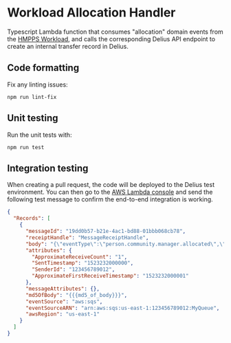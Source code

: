 # Workload Allocation Handler

Typescript Lambda function that consumes "allocation" domain events from the [HMPPS Workload](https://github.com/ministryofjustice/hmpps-workload), 
and calls the corresponding Delius API endpoint to create an internal transfer record in Delius.

## Code formatting
Fix any linting issues:
```shell
npm run lint-fix
```

## Unit testing
Run the unit tests with:
```shell
npm run test
```

## Integration testing
When creating a pull request, the code will be deployed to the Delius test environment. You can then go to the [AWS Lambda console](https://eu-west-2.console.aws.amazon.com/lambda/home?region=eu-west-2#/functions/delius-test-workload-allocation-handler?tab=testing) 
and send the following test message to confirm the end-to-end integration is working. 
```json
{
  "Records": [
    {
      "messageId": "19dd0b57-b21e-4ac1-bd88-01bbb068cb78",
      "receiptHandle": "MessageReceiptHandle",
      "body": "{\"eventType\":\"person.community.manager.allocated\",\"version\":1,\"description\":\"Person allocated event\",\"detailUrl\":\"https://hmpps-workload-dev.hmpps.service.justice.gov.uk/allocation/person/1\",\"occurredAt\":\"2022-05-23T12:00:00Z\",\"additionalInformation\":{\"allocationId\":\"1\"},\"senderReference\":{\"identifiers\":[{\"type\":\"username\",\"value\":\"MarcusAspin\"}]},\"personReference\":{\"identifiers\":[{\"type\":\"CRN\",\"value\":\"D001024\"}]}}",
      "attributes": {
        "ApproximateReceiveCount": "1",
        "SentTimestamp": "1523232000000",
        "SenderId": "123456789012",
        "ApproximateFirstReceiveTimestamp": "1523232000001"
      },
      "messageAttributes": {},
      "md5OfBody": "{{{md5_of_body}}}",
      "eventSource": "aws:sqs",
      "eventSourceARN": "arn:aws:sqs:us-east-1:123456789012:MyQueue",
      "awsRegion": "us-east-1"
    }
  ]
}
```
